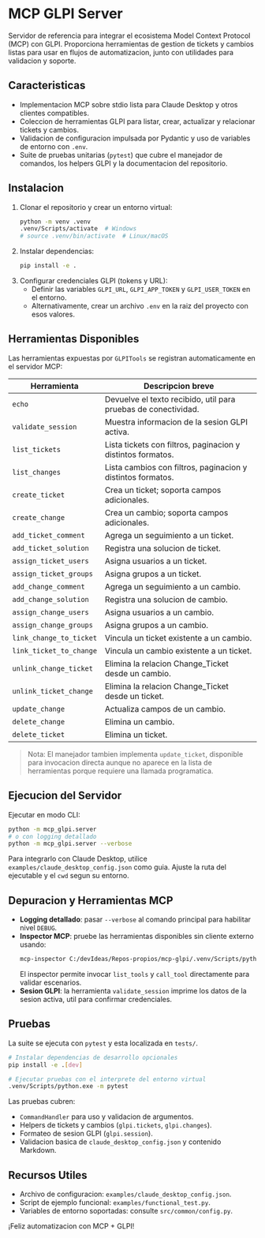 # MCP GLPI Server

Servidor de referencia para integrar el ecosistema Model Context Protocol (MCP) con GLPI. Proporciona herramientas de gestion de tickets y cambios listas para usar en flujos de automatizacion, junto con utilidades para validacion y soporte.

## Caracteristicas
- Implementacion MCP sobre stdio lista para Claude Desktop y otros clientes compatibles.
- Coleccion de herramientas GLPI para listar, crear, actualizar y relacionar tickets y cambios.
- Validacion de configuracion impulsada por Pydantic y uso de variables de entorno con `.env`.
- Suite de pruebas unitarias (`pytest`) que cubre el manejador de comandos, los helpers GLPI y la documentacion del repositorio.

## Instalacion
1. Clonar el repositorio y crear un entorno virtual:
   ```bash
   python -m venv .venv
   .venv/Scripts/activate  # Windows
   # source .venv/bin/activate  # Linux/macOS
   ```
2. Instalar dependencias:
   ```bash
   pip install -e .
   ```
3. Configurar credenciales GLPI (tokens y URL):
   - Definir las variables `GLPI_URL`, `GLPI_APP_TOKEN` y `GLPI_USER_TOKEN` en el entorno.
   - Alternativamente, crear un archivo `.env` en la raiz del proyecto con esos valores.

## Herramientas Disponibles
Las herramientas expuestas por `GLPITools` se registran automaticamente en el servidor MCP:

| Herramienta | Descripcion breve |
|-------------|-------------------|
| `echo` | Devuelve el texto recibido, util para pruebas de conectividad. |
| `validate_session` | Muestra informacion de la sesion GLPI activa. |
| `list_tickets` | Lista tickets con filtros, paginacion y distintos formatos. |
| `list_changes` | Lista cambios con filtros, paginacion y distintos formatos. |
| `create_ticket` | Crea un ticket; soporta campos adicionales. |
| `create_change` | Crea un cambio; soporta campos adicionales. |
| `add_ticket_comment` | Agrega un seguimiento a un ticket. |
| `add_ticket_solution` | Registra una solucion de ticket. |
| `assign_ticket_users` | Asigna usuarios a un ticket. |
| `assign_ticket_groups` | Asigna grupos a un ticket. |
| `add_change_comment` | Agrega un seguimiento a un cambio. |
| `add_change_solution` | Registra una solucion de cambio. |
| `assign_change_users` | Asigna usuarios a un cambio. |
| `assign_change_groups` | Asigna grupos a un cambio. |
| `link_change_to_ticket` | Vincula un ticket existente a un cambio. |
| `link_ticket_to_change` | Vincula un cambio existente a un ticket. |
| `unlink_change_ticket` | Elimina la relacion Change_Ticket desde un cambio. |
| `unlink_ticket_change` | Elimina la relacion Change_Ticket desde un ticket. |
| `update_change` | Actualiza campos de un cambio. |
| `delete_change` | Elimina un cambio. |
| `delete_ticket` | Elimina un ticket. |

> Nota: El manejador tambien implementa `update_ticket`, disponible para invocacion directa aunque no aparece en la lista de herramientas porque requiere una llamada programatica.

## Ejecucion del Servidor
Ejecutar en modo CLI:
```bash
python -m mcp_glpi.server
# o con logging detallado
python -m mcp_glpi.server --verbose
```

Para integrarlo con Claude Desktop, utilice `examples/claude_desktop_config.json` como guia. Ajuste la ruta del ejecutable y el `cwd` segun su entorno.

## Depuracion y Herramientas MCP
- **Logging detallado**: pasar `--verbose` al comando principal para habilitar nivel `DEBUG`.
- **Inspector MCP**: pruebe las herramientas disponibles sin cliente externo usando:
  ```bash
  mcp-inspector C:/devIdeas/Repos-propios/mcp-glpi/.venv/Scripts/python.exe "src/mcp_glpi/server.py"
  ```
  El inspector permite invocar `list_tools` y `call_tool` directamente para validar escenarios.
- **Sesion GLPI**: la herramienta `validate_session` imprime los datos de la sesion activa, util para confirmar credenciales.

## Pruebas
La suite se ejecuta con `pytest` y esta localizada en `tests/`.

```bash
# Instalar dependencias de desarrollo opcionales
pip install -e .[dev]

# Ejecutar pruebas con el interprete del entorno virtual
.venv/Scripts/python.exe -m pytest
```

Las pruebas cubren:
- `CommandHandler` para uso y validacion de argumentos.
- Helpers de tickets y cambios (`glpi.tickets`, `glpi.changes`).
- Formateo de sesion GLPI (`glpi.session`).
- Validacion basica de `claude_desktop_config.json` y contenido Markdown.

## Recursos Utiles
- Archivo de configuracion: `examples/claude_desktop_config.json`.
- Script de ejemplo funcional: `examples/functional_test.py`.
- Variables de entorno soportadas: consulte `src/common/config.py`.

¡Feliz automatizacion con MCP + GLPI!
